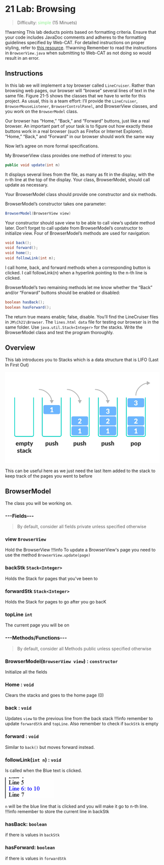 # 21 Lab: Browsing

>Difficulty: <span style="color:lightgreen">simple</span> (15 Minuets)


!!!warning
    This lab deducts points based on formatting criteria. Ensure that your code includes JavaDoc comments and adheres to the formatting guidelines specified by Web-CAT. For detailed instructions on proper styling, refer to [ this resource](https://haotian2006.github.io/CSALABS/1Tips/#web-cat-style-checker-if-enabled).
!!!warning 
    Remember to read the instructions in `BrowserView.java`  when submitting to Web-CAT as not doing so would result in an error.

## Instructions 
In this lab we will implement a toy browser called `LineCruiser`. Rather than
browsing web pages, our browser will “browse” several lines of text in the same file.
Figure 21-5 shows the classes that we have to write for this project. As usual, this is
a team effort: I’ll provide the `LineCruiser`, `BrowserMouseListener`,
`BrowserControlPanel`, and BrowserView classes, and you work on the
`BrowserModel` class.

Our browser has “Home,” “Back,” and “Forward” buttons, just like a real browser.
An important part of your task is to figure out how exactly these buttons work in a
real browser (such as Firefox or Internet Explorer). “Home,” “Back,” and “Forward”
in our browser should work the same way

Now let’s agree on more formal specifications.

My BrowserView class provides one method of interest to you:
```java
public void update(int n)
```
It displays several lines from the file, as many as fit in the display, with the n-th line
at the top of the display. Your class, BrowserModel, should call update as
necessary.

Your BrowserModel class should provide one constructor and six methods.

BrowserModel’s constructor takes one parameter:

```java
BrowserModel(BrowserView view)
```

Your constructor should save view to be able to call view’s update method later.
Don’t forget to call update from BrowserModel’s constructor to initialize view.
Four of BrowserModel’s methods are used for navigation:

```java
void back();
void forward();
void home();
void followLink(int n);
```

I call home, back, and forward methods when a corresponding button is clicked. I
call followLink(n) when a hyperlink pointing to the n-th line is clicked.

BrowserModel’s two remaining methods let me know whether the “Back” and/or
“Forward” buttons should be enabled or disabled: 

```java
boolean hasBack();
boolean hasForward();
```

The return true means enable; false, disable.
You’ll find the LineCruiser files in `JM\Ch21\Browser`. The `lines.html data` file
for testing our browser is in the same folder. Use `java.util.Stack<Integer>`
for the stacks. Write the BrowserModel class and test the program thoroughly. 

## Overview 
This lab introduces you to Stacks which is a data structure that is LIFO (Last In First Out) 

![Alt text](https://github.com/haotian2006/CSALABS/blob/main/Images/Browsing/Stack.png?raw=true)

This can be useful here as we just need the last Item added to the stack to keep track of the pages you went to before

## BrowserModel
The class you will be working on.

### **---Fields---**
>By default, consider all fields private unless specified otherwise
### view `BrowserView`

Hold the BrowserView
!!!info 
    To update a BrowserView's page you need to use the method `BrowserView.update(page)`

### backStk `Stack<Integer>`
Holds the Stack for pages that you've been to

### forwardStk `Stack<Integer>`
Holds the Stack for pages to go after you go bacK

### topLine `int`
The current page you will be on


### **---Methods/Functions---**
>By default, consider all Methods public unless specified otherwise
### BrowserModel(`BrowserView view`) : `constructor`
Initialize all the fields 

### Home : `void`
Clears the stacks and goes to the home page (0)

### back : `void`
Updates `view` to the previous line from the back stack 
!!!info
    remember to update `forwardStk` and `topLine`.
    Also remember to check if `backStk` is empty

### forward : `void`
Similar to `back()` but moves forward instead.

### followLink(`int n`) : `void`
Is called when the Blue text is clicked.

![Alt text](https://github.com/haotian2006/CSALABS/blob/main/Images/Browsing/link.png?raw=true)

`n` will be the blue line that is clicked and you will make it go to n-th line.
!!!info
    remember to store the current line in backStk

### hasBack: `boolean`
if there is values in `backStk`

### hasForward: `boolean`
if there is values in `forwardStk`





